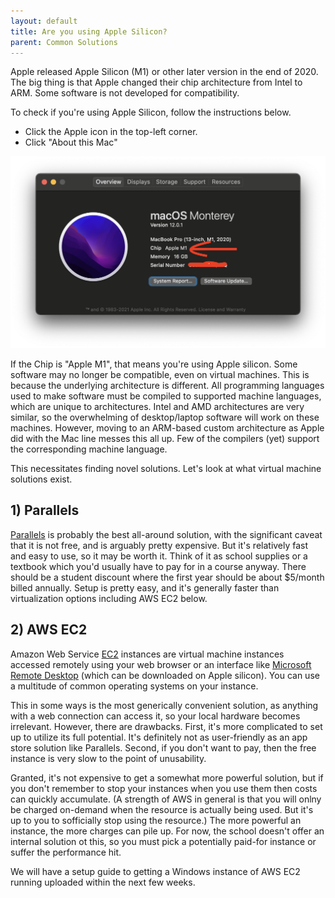 ```yaml
---
layout: default
title: Are you using Apple Silicon?
parent: Common Solutions
---
```


Apple released Apple Silicon (M1) or other later version in the end of 2020. The big thing is that Apple changed their chip architecture from Intel to ARM. Some software is not developed for compatibility.

To check if you're using Apple Silicon, follow the instructions below.

* Click the Apple icon in the top-left corner.
* Click "About this Mac"

![applem1](/assets/images/common/apple_m1/applem1.png)

If the Chip is "Apple M1", that means you're using Apple silicon. Some software may no longer be compatible, even on virtual machines. This is because the underlying architecture is different. All programming languages used to make software must be compiled to supported machine languages, which are unique to architectures. Intel and AMD architectures are very similar, so the overwhelming of desktop/laptop software will work on these machines. However, moving to an ARM-based custom architecture as Apple did with the Mac line messes this all up. Few of the compilers (yet) support the corresponding machine language.

This necessitates finding novel solutions. Let's look at what virtual machine solutions exist.

## 1) Parallels

[Parallels](https://www.parallels.com/) is probably the best all-around solution, with the significant caveat that it is not free, and is arguably pretty expensive. But it's relatively fast and easy to use, so it may be worth it. Think of it as school supplies or a textbook which you'd usually have to pay for in a course anyway. There should be a student discount where the first year should be about $5/month billed annually. Setup is pretty easy, and it's generally faster than virtualization options including AWS EC2 below.

## 2) AWS EC2

Amazon Web Service [EC2](https://aws.amazon.com/ec2/) instances are virtual machine instances accessed remotely using your web browser or an interface like [Microsoft Remote Desktop](https://apps.apple.com/am/app/microsoft-remote-desktop/id1295203466?mt=12) (which can be downloaded on Apple silicon). You can use a multitude of common operating systems on your instance.

This in some ways is the most generically convenient solution, as anything with a web connection can access it, so your local hardware becomes irrelevant. However, there are drawbacks. First, it's more complicated to set up to utilize its full potential. It's definitely not as user-friendly as an app store solution like Parallels. Second, if you don't want to pay, then the free instance is very slow to the point of unusability. 

Granted, it's not expensive to get a somewhat more powerful solution, but if you don't remember to stop your instances when you use them then costs can quickly accumulate. (A strength of AWS in general is that you will onlny be charged on-demand when the resource is actually being used. But it's up to you to sofficially stop using the resource.) The more powerful an instance, the more charges can pile up. For now, the school doesn't offer an internal solution ot this, so you must pick a potentially paid-for instance or suffer the performance hit.

We will have a setup guide to getting a Windows instance of AWS EC2 running uploaded within the next few weeks.
